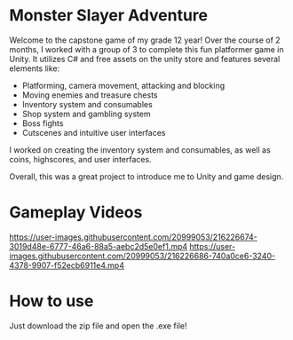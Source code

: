 # Monster Slayer Adventure
Welcome to the capstone game of my grade 12 year!
Over the course of 2 months, I worked with a group of 3 to complete this fun platformer game in Unity.
It utilizes C# and free assets on the unity store and features several elements like: 
- Platforming, camera movement, attacking and blocking
- Moving enemies and treasure chests
- Inventory system and consumables
- Shop system and gambling system
- Boss fights
- Cutscenes and intuitive user interfaces

I worked on creating the inventory system and consumables, as well as coins, highscores, and user interfaces.

Overall, this was a great project to introduce me to Unity and game design.

# Gameplay Videos
https://user-images.githubusercontent.com/20999053/216226674-3019d48e-6777-46a6-88a5-aebc2d5e0ef1.mp4
https://user-images.githubusercontent.com/20999053/216226686-740a0ce6-3240-4378-9907-f52ecb6911e4.mp4

# How to use

Just download the zip file and open the .exe file!

